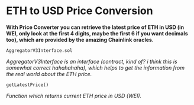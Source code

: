 # ETH to USD Price Conversion

**With Price Converter you can retrieve the latest price of ETH in USD (in WEI, only look at the first 4 digits, maybe the first 6 if you want decimals too), which are provided by the amazing Chainlink oracles.**

```
AggregatorV3Interface.sol
```
*AggregatorV3Interface is an interface (contract, kind of? i think this is somewhat correct hahahahaha), which helps to get the information from the real world about the ETH price.*

```
getLatestPrice()
```
*Function which returns current ETH price in USD (WEI).*
